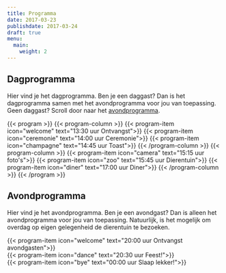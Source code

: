 ```yaml
---
title: Programma
date: 2017-03-23
publishdate: 2017-03-24
draft: true
menu:
  main:
    weight: 2
---
```


## Dagprogramma
Hier vind je het dagprogramma. Ben je een daggast? Dan is het dagprogramma samen met het avondprogramma voor jou van toepassing. Geen daggast? Scroll door naar het [avondprogramma](#avondprogramma).

{{< program >}}
  {{< program-column >}}
    {{< program-item icon="welcome" text="13:30 uur Ontvangst">}}
    {{< program-item icon="ceremonie" text="14:00 uur Ceremonie">}}
    {{< program-item icon="champagne" text="14:45 uur Toast">}}
  {{< /program-column >}}
  {{< program-column >}}
    {{< program-item icon="camera" text="15:15 uur foto's">}}
    {{< program-item icon="zoo" text="15:45 uur Dierentuin">}}
    {{< program-item icon="diner" text="17:00 uur Diner">}}
  {{< /program-column >}}
{{< /program >}}


## Avondprogramma
Hier vind je het avondprogramma. Ben je een avondgast? Dan is alleen het avondprogramma voor jou van toepassing. Natuurlijk, is het mogelijk om overdag op eigen gelegenheid de dierentuin te bezoeken. 

{{< program-item icon="welcome" text="20:00 uur Ontvangst avondgasten">}}
<br>
{{< program-item icon="dance" text="20:30 uur Feest!">}}
<br>
{{< program-item icon="bye" text="00:00 uur Slaap lekker!">}}
<br>